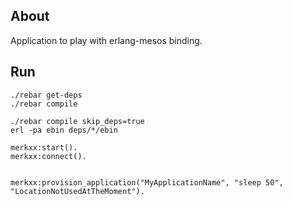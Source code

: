 About
-----

Application to play with erlang-mesos binding.


Run
---

```
./rebar get-deps
./rebar compile

./rebar compile skip_deps=true
erl -pa ebin deps/*/ebin

merkxx:start().
merkxx:connect().


merkxx:provision_application("MyApplicationName", "sleep 50", "LocationNotUsedAtTheMoment"). 
```
